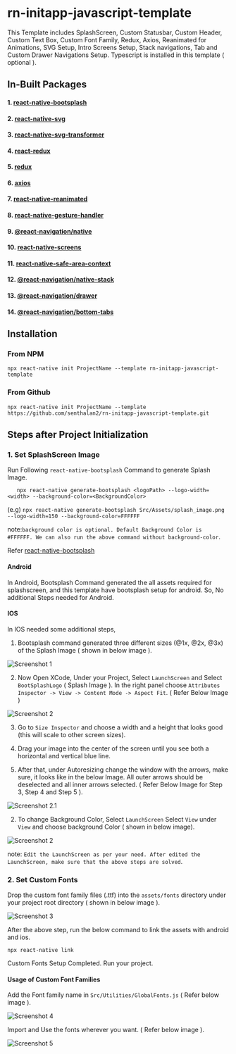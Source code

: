 # rn-initapp-javascript-template
This Template includes SplashScreen, Custom Statusbar, Custom Header, Custom Text Box, Custom Font Family,  Redux, Axios, Reanimated for Animations, SVG Setup, Intro Screens Setup, Stack navigations, Tab and Custom Drawer Navigations Setup. Typescript is installed in this template ( optional ).

## In-Built Packages

#### 1.  [react-native-bootsplash](https://www.npmjs.com/package/react-native-bootsplash)
#### 2.  [react-native-svg](https://www.npmjs.com/package/react-native-svg)
#### 3.  [react-native-svg-transformer](https://www.npmjs.com/package/react-native-svg-transformer)
#### 4.  [react-redux](https://www.npmjs.com/package/react-redux)
#### 5.  [redux](https://www.npmjs.com/package/redux)
#### 6.  [axios](https://axios-http.com/)
#### 7.  [react-native-reanimated](https://docs.swmansion.com/react-native-reanimated/)
#### 8.  [react-native-gesture-handler](https://docs.swmansion.com/react-native-gesture-handler/)
#### 9.  [@react-navigation/native](https://reactnavigation.org/)
#### 10.  [react-native-screens](https://www.npmjs.com/package/react-native-screens)
#### 11. [react-native-safe-area-context](https://www.npmjs.com/package/react-native-safe-area-context)
#### 12. [@react-navigation/native-stack](https://reactnavigation.org/docs/native-stack-navigator/)
#### 13. [@react-navigation/drawer](https://reactnavigation.org/docs/drawer-based-navigation/)
#### 14. [@react-navigation/bottom-tabs](https://reactnavigation.org/docs/bottom-tab-navigator/)

## Installation

### From NPM
    npx react-native init ProjectName --template rn-initapp-javascript-template

### From Github
    npx react-native init ProjectName --template https://github.com/senthalan2/rn-initapp-javascript-template.git

## Steps after Project Initialization
  ### 1. Set SplashScreen Image
  
  Run Following ```react-native-bootsplash``` Command to generate Splash Image.
    
       npx react-native generate-bootsplash <logoPath> --logo-width=<width> --background-color=<BackgroundColor>
  
  (e.g) ```npx react-native generate-bootsplash Src/Assets/splash_image.png --logo-width=150 --background-color=FFFFFF```
  
  note:```background color is optional. Default Background Color is #FFFFFF. We can also run the above command without background-color```.
  
  Refer [react-native-bootsplash](https://www.npmjs.com/package/react-native-bootsplash)
  
  #### Android
  
  In Android, Bootsplash Command generated the all assets required for splashscreen, and this template have bootsplash setup for android. So, No           additional Steps needed for Android.
  
  #### IOS
  
  In IOS needed some additional steps,
  
  1. Bootsplash command generated three different sizes (@1x, @2x, @3x) of the Splash Image ( shown in below image ).
 
  ![Screenshot 1](https://user-images.githubusercontent.com/43330632/160339614-f1b148d7-601d-490e-a778-b92b7fb46f06.png)

  2. Now Open XCode, Under your Project, Select ```LaunchScreen``` and Select ```BootSplashLogo``` ( Splash Image ). In the right panel choose                ```Attributes Inspector -> View -> Content Mode -> Aspect Fit```. ( Refer Below Image )
  
  ![Screenshot 2](https://user-images.githubusercontent.com/43330632/160341018-b1071616-8380-4cfb-863f-705e392e0db8.png)

  3. Go to ```Size Inspector``` and choose a width and a height that looks good (this will scale to other screen sizes).
  
  4. Drag your image into the center of the screen until you see both a horizontal and vertical blue line.
  
  5. After that, under Autoresizing change the window with the arrows, make sure, it looks like in the below Image. All outer arrows should be deselected   and all inner arrows selected. ( Refer Below Image for Step 3, Step 4 and Step 5 ).

  ![Screenshot 2.1](https://user-images.githubusercontent.com/43330632/160342037-b1dba55f-3064-4e72-8427-6511f46b165b.png)
 
  2. To change Background Color, Select ```LaunchScreen``` Select ```View``` under ```View``` and choose background Color ( shown in below image).

  ![Screenshot 2](https://user-images.githubusercontent.com/43330632/160225900-4c93c7f1-a96b-499c-893b-315569d6c25c.png)
  
  note: ```Edit the LaunchScreen as per your need. After edited the LaunchScreen, make sure that the above steps are solved```.
  
  ### 2. Set Custom Fonts
  
  Drop the custom font family files (.ttf) into the ```assets/fonts``` directory under your project root directory ( shown in below image ).
  
  ![Screenshot 3](https://user-images.githubusercontent.com/43330632/160223350-21284c7a-adfb-4411-9f85-da93c7833693.png)
  
  After the above step, run the below command to link the assets with android and ios.
  
    npx react-native link
  
  Custom Fonts Setup Completed. Run your project.
  
  #### Usage of Custom Font Families
  
  Add the Font family name in ```Src/Utilities/GlobalFonts.js``` ( Refer below image ).
  
  ![Screenshot 4](https://user-images.githubusercontent.com/43330632/160224862-a9bb483c-e956-4387-b0cd-c25ab8f58a0a.png)

  Import and Use the fonts wherever you want. ( Refer below image ).
  
  ![Screenshot 5](https://user-images.githubusercontent.com/43330632/160224962-3ac80311-acf7-4917-a752-56faf3776a4e.png)


  





